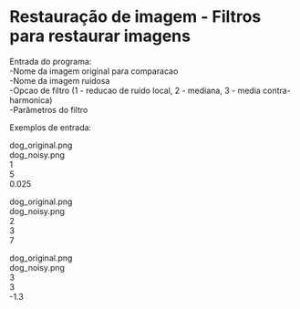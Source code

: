 # Restauração de imagem - Filtros para restaurar imagens

Entrada do programa: <br/>
-Nome da imagem original para comparacao <br/>
-Nome da imagem ruidosa <br/>
-Opcao de filtro (1 - reducao de ruido local, 2 - mediana, 3 - media contra-harmonica) <br/>
-Parâmetros do filtro <br/>

Exemplos de entrada: <br/>

dog_original.png <br/>
dog_noisy.png <br/>
1 <br/>
5 <br/>
0.025 <br/>

dog_original.png <br/>
dog_noisy.png <br/>
2 <br/>
3 <br/>
7 <br/>

dog_original.png <br/>
dog_noisy.png <br/>
3 <br/>
3 <br/>
-1.3 <br/>
